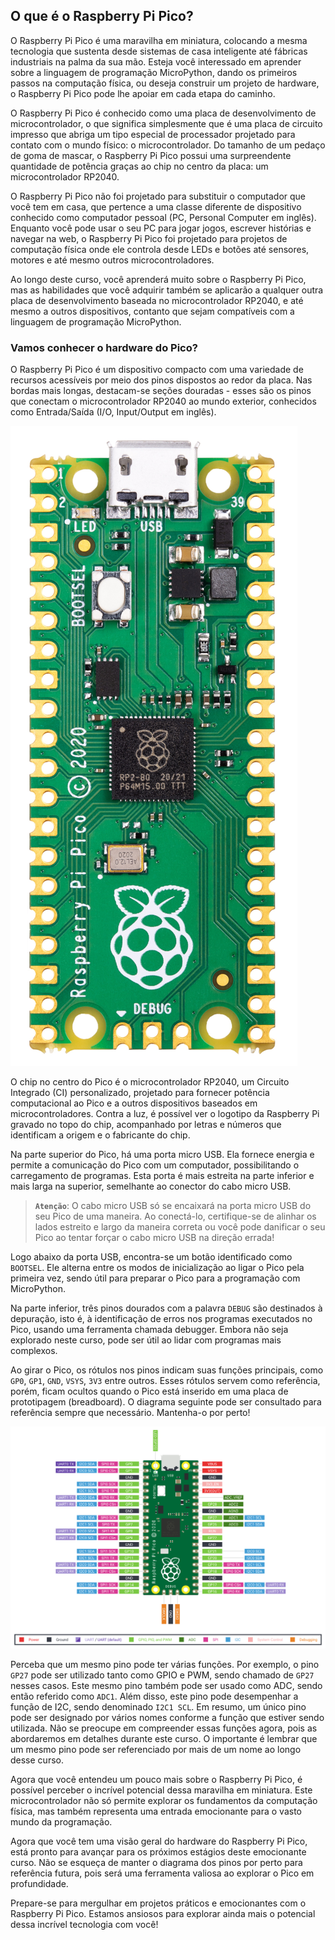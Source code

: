 ## O que é o Raspberry Pi Pico?

O Raspberry Pi Pico é uma maravilha em miniatura, colocando a mesma tecnologia que sustenta desde sistemas de casa inteligente até fábricas industriais na palma da sua mão. Esteja você interessado em aprender sobre a linguagem de programação MicroPython, dando os primeiros passos na computação física, ou deseja construir um projeto de hardware, o Raspberry Pi Pico pode lhe apoiar em cada etapa do caminho.

O Raspberry Pi Pico é conhecido como uma placa de desenvolvimento de microcontrolador, o que significa simplesmente que é uma placa de circuito impresso que abriga um tipo especial de processador projetado para contato com o mundo físico: o microcontrolador. Do tamanho de um pedaço de goma de mascar, o Raspberry Pi Pico possui uma surpreendente quantidade de potência graças ao chip no centro da placa: um microcontrolador RP2040.

O Raspberry Pi Pico não foi projetado para substituir o computador que você tem em casa, que pertence a uma classe diferente de dispositivo conhecido como computador pessoal (PC, Personal Computer em inglês). Enquanto você pode usar o seu PC para jogar jogos, escrever histórias e navegar na web, o Raspberry Pi Pico foi projetado para projetos de computação física onde ele controla desde LEDs e botões até sensores, motores e até mesmo outros microcontroladores. 

Ao longo deste curso, você aprenderá muito sobre o Raspberry Pi Pico, mas as habilidades que você adquirir também se aplicarão a qualquer outra placa de desenvolvimento baseada no microcontrolador RP2040, e até mesmo a outros dispositivos, contanto que sejam compatíveis com a linguagem de programação MicroPython.

### Vamos conhecer o hardware do Pico?

O Raspberry Pi Pico é um dispositivo compacto com uma variedade de recursos acessíveis por meio dos pinos dispostos ao redor da placa. Nas bordas mais longas, destacam-se seções douradas - esses são os pinos que conectam o microcontrolador RP2040 ao mundo exterior, conhecidos como Entrada/Saída (I/O, Input/Output em inglês).

![Raspberry Pi Pico visto de cima](/images/pico-top.png "Raspberry Pi Pico visto de cima")

O chip no centro do Pico é o microcontrolador RP2040, um Circuito Integrado (CI) personalizado, projetado para fornecer potência computacional ao Pico e a outros dispositivos baseados em microcontroladores. Contra a luz, é possível ver o logotipo da Raspberry Pi gravado no topo do chip, acompanhado por letras e números que identificam a origem e o fabricante do chip.

Na parte superior do Pico, há uma porta micro USB. Ela fornece energia e permite a comunicação do Pico com um computador, possibilitando o carregamento de programas. Esta porta é mais estreita na parte inferior e mais larga na superior, semelhante ao conector do cabo micro USB.

> **`Atenção`**: O cabo micro USB só se encaixará na porta micro USB do seu Pico de uma maneira. Ao conectá-lo, certifique-se de alinhar os lados estreito e largo da maneira correta ou você pode danificar o seu Pico ao tentar forçar o cabo micro USB na direção errada!

Logo abaixo da porta USB, encontra-se um botão identificado como `BOOTSEL`. Ele alterna entre os modos de inicialização ao ligar o Pico pela primeira vez, sendo útil para preparar o Pico para a programação com MicroPython.

Na parte inferior, três pinos dourados com a palavra `DEBUG` são destinados à depuração, isto é, à identificação de erros nos programas executados no Pico, usando uma ferramenta chamada debugger. Embora não seja explorado neste curso, pode ser útil ao lidar com programas mais complexos.

Ao girar o Pico, os rótulos nos pinos indicam suas funções principais, como `GP0`, `GP1`, `GND`, `VSYS`, `3V3` entre outros. Esses rótulos servem como referência, porém, ficam ocultos quando o Pico está inserido em uma placa de prototipagem (breadboard). O diagrama seguinte pode ser consultado para referência sempre que necessário. Mantenha-o por perto!

![Diagrama dos pinos do Pico](/images/pico-pinout-1.png "Diagrama dos pinos do Pico")

Perceba que um mesmo pino pode ter várias funções. Por exemplo, o pino `GP27` pode ser utilizado tanto como GPIO e PWM, sendo chamado de `GP27` nesses casos. Este mesmo pino também pode ser usado como ADC, sendo então referido como `ADC1`. Além disso, este pino pode desempenhar a função de I2C, sendo denominado `I2C1 SCL`. Em resumo, um único pino pode ser designado por vários nomes conforme a função que estiver sendo utilizada. Não se preocupe em compreender essas funções agora, pois as abordaremos em detalhes durante este curso. O importante é lembrar que um mesmo pino pode ser referenciado por mais de um nome ao longo desse curso.

Agora que você entendeu um pouco mais sobre o Raspberry Pi Pico, é possível perceber o incrível potencial dessa maravilha em miniatura. Este microcontrolador não só permite explorar os fundamentos da computação física, mas também representa uma entrada emocionante para o vasto mundo da programação.

Agora que você tem uma visão geral do hardware do Raspberry Pi Pico, está pronto para avançar para os próximos estágios deste emocionante curso. Não se esqueça de manter o diagrama dos pinos por perto para referência futura, pois será uma ferramenta valiosa ao explorar o Pico em profundidade.

Prepare-se para mergulhar em projetos práticos e emocionantes com o Raspberry Pi Pico. Estamos ansiosos para explorar ainda mais o potencial dessa incrível tecnologia com você!
